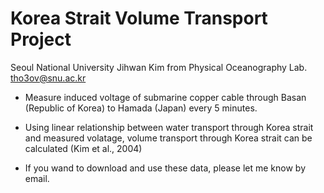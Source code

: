 # Korea Strait Volume Transport Project

Seoul National University
Jihwan Kim from Physical Oceanography Lab.
tho3ov@snu.ac.kr

- Measure induced voltage of submarine copper cable through Basan (Republic of Korea) to Hamada (Japan) every 5 minutes.
- Using linear relationship between water transport through Korea strait and measured volatage, volume transport through Korea strait can be calculated (Kim et al., 2004)

- If you wand to download and use these data, please let me know by email.
